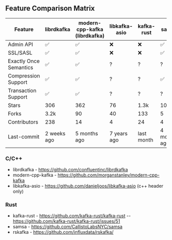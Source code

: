 ## Feature Comparison Matrix

| Feature                  | librdkafka | modern-cpp-kafka (librdkafka)   | libkafka-asio        | kafka-rust | samsa       | RSKafka     |
|--------------------------|------------|---------------------------------|----------------------|------------|-------------|-------------|
| Admin API                | ✅         | ✅                               | ❌                   | ❌         | ✅          |  ✅          | 
| SSL/SASL                 | ✅         | ✅                               | ❌                   | ❌         | ✅          |  ✅          | 
| Exactly Once Semantics   | ✅         | ✅                               | ?                    | ?         | ?           |  ?           | 
| Compression Support      | ✅         | ✅                               | ?                    | ?         | ✅          |  ✅          |
| Transaction Support      | ✅         | ✅                               | ?                    | ?         | ?           |  ?           | 
| Stars                    | 306        | 362                              | 76                  | 1.3k       | 108         | 298         |
| Forks                    | 3.2k       | 90                               | 40                  | 133        | 5           | 36           |
| Contributors             | 238        | 14                               | 4                   | 24         | 4           | 17            |
| Last-commit              | 2 weeks ago| 5 months ago                     | 7 years ago         | last month | 4 months ago| 4 days ago |   

### C/C++
- librdkafka - https://github.com/confluentinc/librdkafka
- modern-cpp-kafka - https://github.com/morganstanley/modern-cpp-kafka
- libkafka-asio - https://github.com/danieljoos/libkafka-asio (c++ header only)

### Rust
- kafka-rust - https://github.com/kafka-rust/kafka-rust
-- https://github.com/kafka-rust/kafka-rust/issues/51
- samsa - https://github.com/CallistoLabsNYC/samsa
- rskafka - https://github.com/influxdata/rskafka/

